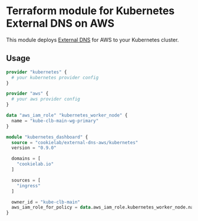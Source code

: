 # Terraform module for Kubernetes External DNS on AWS

This module deploys [External DNS](https://github.com/kubernetes-sigs/external-dns) for AWS to your Kubernetes cluster.

## Usage

```terraform
provider "kubernetes" {
  # your kubernetes provider config
}

provider "aws" {
  # your aws provider config
}

data "aws_iam_role" "kubernetes_worker_node" {
  name = "kube-clb-main-wg-primary"
}

module "kubernetes_dashboard" {
  source = "cookielab/external-dns-aws/kubernetes"
  version = "0.9.0"

  domains = [
    "cookielab.io"
  ]

  sources = [
    "ingress"
  ]

  owner_id = "kube-clb-main"
  aws_iam_role_for_policy = data.aws_iam_role.kubernetes_worker_node.name
}
```
